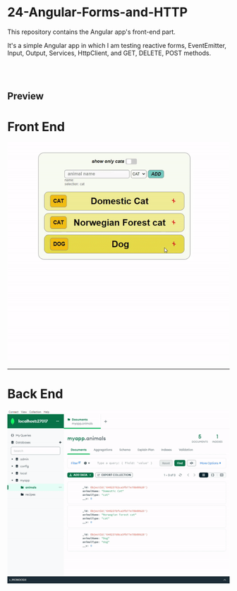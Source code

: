 # 24-Angular-Forms-and-HTTP

This repository contains the Angular app's front-end part.

It's a simple Angular app in which I am testing reactive forms, EventEmitter, Input, Output, Services, HttpClient, and GET, DELETE, POST methods. 

</br>
</br>

## Preview

# Front End

![prev1](./prev1.gif)

---

# Back End

![prev2](./prev2.gif)
